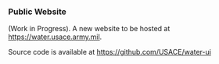 ### Public Website

(Work in Progress). A new website to be hosted at https://water.usace.army.mil.

Source code is available at https://github.com/USACE/water-ui
